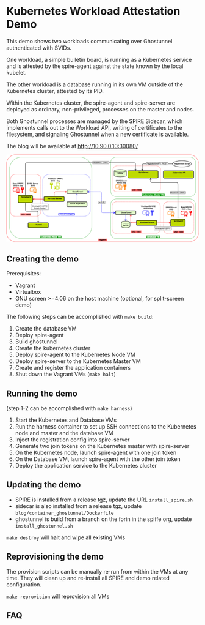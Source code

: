 # Kubernetes Workload Attestation Demo

This demo shows two workloads communicating over Ghostunnel authenticated with SVIDs.

One workload, a simple bulletin board, is running as a Kubernetes service and is attested by the
spire-agent against the state known by the local kubelet.

The other workload is a database running in its own VM outside of the Kubernetes cluster, attested by its PID.

Within the Kubernetes cluster, the spire-agent and spire-server are deployed as ordinary, non-privileged, processes on the master and nodes.

Both Ghostunnel processes are managed by the SPIRE Sidecar, which implements calls out to the Workload API, writing of certificates to the filesystem, and signaling Ghostunnel when a new certificate is available.

The blog will be available at http://10.90.0.10:30080/

![Beatrice Diagram](doc/beatrice_diagram.png)

## Creating the demo

Prerequisites:

* Vagrant
* Virtualbox
* GNU screen >=4.06 on the host machine (optional, for split-screen demo)

The following steps can be accomplished with `make build`:

1. Create the database VM
  1. Deploy spire-agent
  1. Build ghostunnel
1. Create the kubernetes cluster
  1. Deploy spire-agent to the Kubernetes Node VM
  1. Deploy spire-server to the Kubernetes Master VM
  1. Create and register the application containers
1. Shut down the Vagrant VMs (`make halt`)

## Running the demo

(step 1-2 can be accomplished with `make harness`)

1. Start the Kubernetes and Database VMs
1. Run the harness container to set up SSH connections to the Kubernetes node and
   master and the database VM
1. Inject the registration config into spire-server
1. Generate two join tokens on the Kubernetes master with spire-server
1. On the Kubernetes node, launch spire-agent with one join token
1. On the Database VM, launch spire-agent with the other join token
1. Deploy the application service to the Kubernetes cluster

## Updating the demo

* SPIRE is installed from a release tgz, update the URL `install_spire.sh`
* sidecar is also installed from a release tgz, update `blog/container_ghostunnel/Dockerfile`
* ghostunnel is build from a branch on the forin in the spiffe org, update `install_ghostunnel.sh` 

`make destroy` will halt and wipe all existing VMs

## Reprovisioning the demo

The provision scripts can be manually re-run from within the VMs
at any time.  They will clean up and re-install all SPIRE and demo
related configuration.

`make reprovision` will reprovision all VMs

## FAQ
